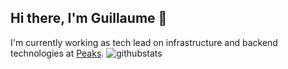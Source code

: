 ## Hi there, I'm Guillaume 👋

I'm currently working as tech lead on infrastructure and backend technologies at [Peaks](https://www.peaks.com/).
![githubstats](https://github-readme-stats.vercel.app/api?username=khezen&show_icons=true&count_private=true&include_all_commits=true&hide_border=true")


<!--
**khezen/khezen** is a ✨ _special_ ✨ repository because its `README.md` (this file) appears on your GitHub profile.

Here are some ideas to get you started:

- 🔭 I’m currently working on ...
- 🌱 I’m currently learning ...
- 👯 I’m looking to collaborate on ...
- 🤔 I’m looking for help with ...
- 💬 Ask me about ...
- 📫 How to reach me: ...
- 😄 Pronouns: ...
- ⚡ Fun fact: ...
-->
